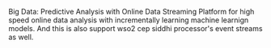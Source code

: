 Big Data: Predictive Analysis with Online Data
Streaming Platform for high speed online data analysis with incrementally learning machine learnign models. And this is also support wso2 cep siddhi processor's event streams as well.
